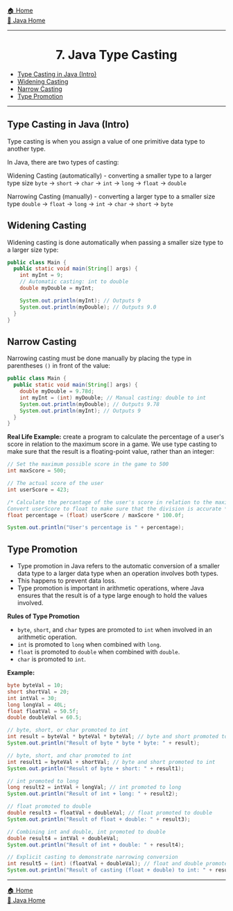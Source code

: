 [🏠 Home](../../../README.md) <br/>
[🍵 Java Home](../Java.md)

<hr/>

<h1 style="text-align: center">7. Java Type Casting</h1>

- [Type Casting in Java (Intro)](#type-casting-in-java-intro)
- [Widening Casting](#widening-casting)
- [Narrow Casting](#narrow-casting)
- [Type Promotion](#type-promotion)

<hr/>

## Type Casting in Java (Intro)

Type casting is when you assign a value of one primitive data type to another type.

In Java, there are two types of casting:

Widening Casting (automatically) - converting a smaller type to a larger type size
`byte` -> `short` -> `char` -> `int` -> `long` -> `float` -> `double`

Narrowing Casting (manually) - converting a larger type to a smaller size type
`double` -> `float` -> `long` -> `int` -> `char` -> `short` -> `byte`

## Widening Casting

Widening casting is done automatically when passing a smaller size type to a larger size type:

```java
public class Main {
  public static void main(String[] args) {
    int myInt = 9;
    // Automatic casting: int to double
    double myDouble = myInt; 

    System.out.println(myInt); // Outputs 9
    System.out.println(myDouble); // Outputs 9.0
  }
}
```

## Narrow Casting

Narrowing casting must be done manually by placing the type in parentheses `()` in front of the value:

```java
public class Main {
  public static void main(String[] args) {
    double myDouble = 9.78d;
    int myInt = (int) myDouble; // Manual casting: double to int 
    System.out.println(myDouble); // Outputs 9.78
    System.out.println(myInt); // Outputs 9
  }
}
```

**Real Life Example:** create a program to calculate the percentage of a user's score in relation to the maximum score in a game.
We use type casting to make sure that the result is a floating-point value, rather than an integer:

```java
// Set the maximum possible score in the game to 500
int maxScore = 500;

// The actual score of the user
int userScore = 423;

/* Calculate the percantage of the user's score in relation to the maximum available score.
Convert userScore to float to make sure that the division is accurate */
float percentage = (float) userScore / maxScore * 100.0f;

System.out.println("User's percentage is " + percentage);
```

## Type Promotion

- Type promotion in Java refers to the automatic conversion of a smaller data type to a larger data type when an operation involves both types. 
- This happens to prevent data loss. 
- Type promotion is important in arithmetic operations, where Java ensures that the result is of a type large enough to hold the values involved.

**Rules of Type Promotion**
- `byte`, `short`, and `char` types are promoted to `int` when involved in an arithmetic operation.
- `int` is promoted to `long` when combined with `long`.
- `float` is promoted to `double` when combined with `double`.
- `char` is promoted to `int`.

**Example:**
```java
byte byteVal = 10;
short shortVal = 20;
int intVal = 30;
long longVal = 40L;
float floatVal = 50.5f;
double doubleVal = 60.5;

// byte, short, or char promoted to int
int result = byteVal * byteVal * byteVal; // byte and short promoted to int
System.out.println("Result of byte * byte * byte: " + result);

// byte, short, and char promoted to int
int result1 = byteVal + shortVal; // byte and short promoted to int
System.out.println("Result of byte + short: " + result1);

// int promoted to long
long result2 = intVal + longVal; // int promoted to long
System.out.println("Result of int + long: " + result2);

// float promoted to double
double result3 = floatVal + doubleVal; // float promoted to double
System.out.println("Result of float + double: " + result3);

// Combining int and double, int promoted to double
double result4 = intVal + doubleVal;
System.out.println("Result of int + double: " + result4);

// Explicit casting to demonstrate narrowing conversion
int result5 = (int) (floatVal + doubleVal); // float and double promoted to double, then cast to int
System.out.println("Result of casting (float + double) to int: " + result5);
```

<hr/>

[🏠 Home](../../../README.md) <br/>
[🍵 Java Home](../Java.md)